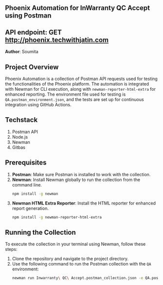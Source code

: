 ## Phoenix Automation for InWarranty QC Accept using Postman

## API endpoint: GET http://phoenix.techwithjatin.com

**Author**: Soumita

## Project Overview

Phoenix Automation is a collection of Postman API requests used for testing the functionalities of the Phoenix platform. The automation is integrated with Newman for CLI execution, along with `newman-reporter-html-extra` for enhanced reporting. The environment file used for testing is `QA.postman_environment.json`, and the tests are set up for continuous integration using GitHub Actions.

## Techstack
1. Postman API
2. Node.js
3. Newman
4. Gitbas
   
## Prerequisites

1. **Postman**: Make sure Postman is installed to work with the collection.
2. **Newman**: Install Newman globally to run the collection from the command line.
    ```bash
    npm install -g newman
    ```
3. **Newman HTML Extra Reporter**: Install the HTML reporter for enhanced report generation.
    ```bash
    npm install -g newman-reporter-html-extra
    ```

## Running the Collection

To execute the collection in your terminal using Newman, follow these steps:

1. Clone the repository and navigate to the project directory.
2. Use the following command to run the Postman collection with the `QA` environment:
   ```bash
   newman run Inwarranty\ QC\ Accept.postman_collection.json -e QA.postman_environment.json -r html-extra
